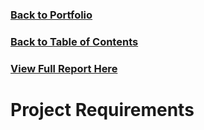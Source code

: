 ### [Back to Portfolio](index.md)

### [Back to Table of Contents](seniorproject.md)

### [View Full Report Here](fullReport.md)

Project Requirements
====================
